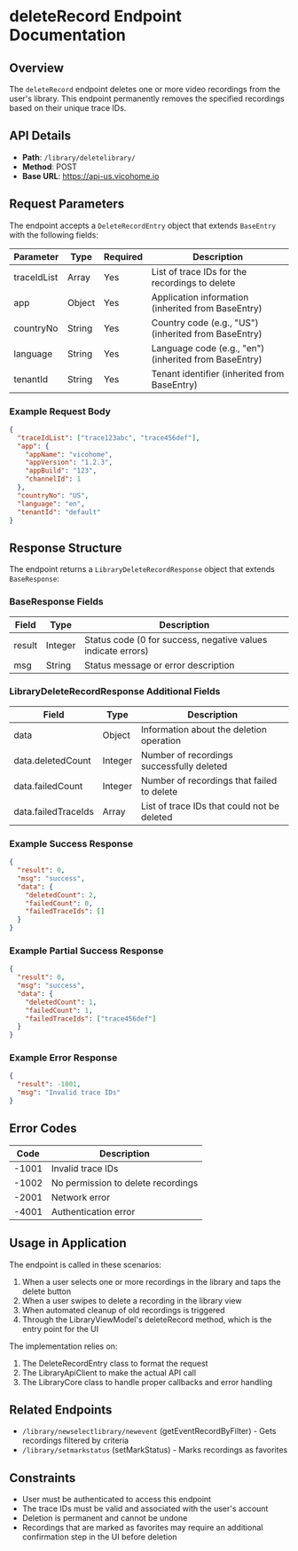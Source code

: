 # deleteRecord Endpoint Documentation

## Overview
The `deleteRecord` endpoint deletes one or more video recordings from the user's library. This endpoint permanently removes the specified recordings based on their unique trace IDs.

## API Details
- **Path**: `/library/deletelibrary/`
- **Method**: POST
- **Base URL**: https://api-us.vicohome.io

## Request Parameters
The endpoint accepts a `DeleteRecordEntry` object that extends `BaseEntry` with the following fields:

| Parameter | Type | Required | Description |
|-----------|------|----------|-------------|
| traceIdList | Array | Yes | List of trace IDs for the recordings to delete |
| app | Object | Yes | Application information (inherited from BaseEntry) |
| countryNo | String | Yes | Country code (e.g., "US") (inherited from BaseEntry) |
| language | String | Yes | Language code (e.g., "en") (inherited from BaseEntry) |
| tenantId | String | Yes | Tenant identifier (inherited from BaseEntry) |

### Example Request Body
```json
{
  "traceIdList": ["trace123abc", "trace456def"],
  "app": {
    "appName": "vicohome",
    "appVersion": "1.2.3",
    "appBuild": "123",
    "channelId": 1
  },
  "countryNo": "US",
  "language": "en",
  "tenantId": "default"
}
```

## Response Structure
The endpoint returns a `LibraryDeleteRecordResponse` object that extends `BaseResponse`:

### BaseResponse Fields
| Field | Type | Description |
|-------|------|-------------|
| result | Integer | Status code (0 for success, negative values indicate errors) |
| msg | String | Status message or error description |

### LibraryDeleteRecordResponse Additional Fields
| Field | Type | Description |
|-------|------|-------------|
| data | Object | Information about the deletion operation |
| data.deletedCount | Integer | Number of recordings successfully deleted |
| data.failedCount | Integer | Number of recordings that failed to delete |
| data.failedTraceIds | Array | List of trace IDs that could not be deleted |

### Example Success Response
```json
{
  "result": 0,
  "msg": "success",
  "data": {
    "deletedCount": 2,
    "failedCount": 0,
    "failedTraceIds": []
  }
}
```

### Example Partial Success Response
```json
{
  "result": 0,
  "msg": "success",
  "data": {
    "deletedCount": 1,
    "failedCount": 1,
    "failedTraceIds": ["trace456def"]
  }
}
```

### Example Error Response
```json
{
  "result": -1001,
  "msg": "Invalid trace IDs"
}
```

## Error Codes
| Code | Description |
|------|-------------|
| -1001 | Invalid trace IDs |
| -1002 | No permission to delete recordings |
| -2001 | Network error |
| -4001 | Authentication error |

## Usage in Application
The endpoint is called in these scenarios:
1. When a user selects one or more recordings in the library and taps the delete button
2. When a user swipes to delete a recording in the library view
3. When automated cleanup of old recordings is triggered
4. Through the LibraryViewModel's deleteRecord method, which is the entry point for the UI

The implementation relies on:
1. The DeleteRecordEntry class to format the request
2. The LibraryApiClient to make the actual API call
3. The LibraryCore class to handle proper callbacks and error handling

## Related Endpoints
- `/library/newselectlibrary/newevent` (getEventRecordByFilter) - Gets recordings filtered by criteria
- `/library/setmarkstatus` (setMarkStatus) - Marks recordings as favorites

## Constraints
- User must be authenticated to access this endpoint
- The trace IDs must be valid and associated with the user's account
- Deletion is permanent and cannot be undone
- Recordings that are marked as favorites may require an additional confirmation step in the UI before deletion